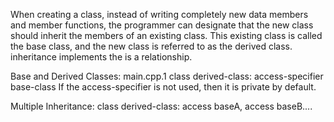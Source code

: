 When creating a class, instead of writing completely new data members and member functions, the programmer can designate that the new class should inherit the members of an existing class. 
This existing class is called the base class, and the new class is referred to as the derived class.
inheritance implements the is a relationship.

Base and Derived Classes:
main.cpp.1
  class derived-class: access-specifier base-class
If the access-specifier is not used, then it is private by default.

Multiple Inheritance:
class derived-class: access baseA, access baseB....